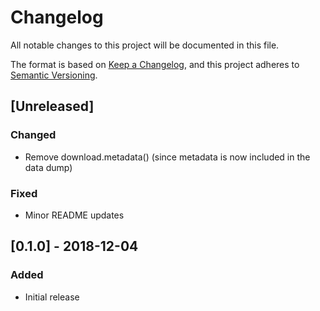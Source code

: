 # Changelog
All notable changes to this project will be documented in this file.

The format is based on [Keep a Changelog](https://keepachangelog.com/en/1.0.0/),
and this project adheres to [Semantic Versioning](https://semver.org/spec/v2.0.0.html).

## [Unreleased]

### Changed
- Remove download.metadata() (since metadata is now included in the data dump)

### Fixed
- Minor README updates

## [0.1.0] - 2018-12-04

### Added
- Initial release
